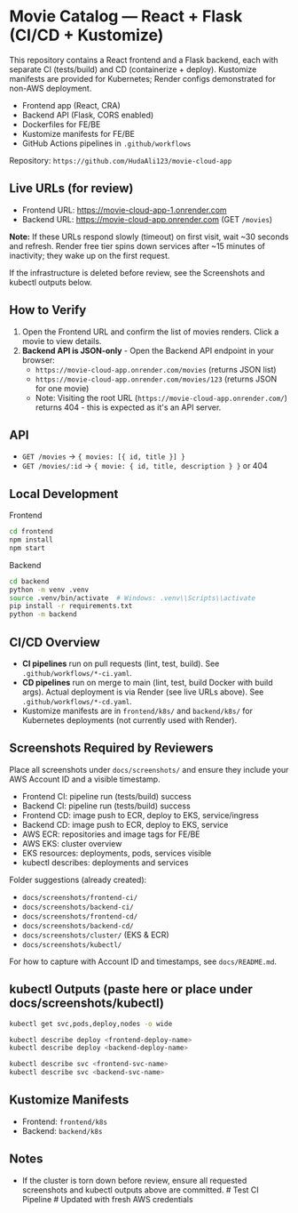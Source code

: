 # Movie Catalog — React + Flask (CI/CD + Kustomize)

This repository contains a React frontend and a Flask backend, each with separate CI (tests/build) and CD (containerize + deploy). Kustomize manifests are provided for Kubernetes; Render configs demonstrated for non-AWS deployment.

- Frontend app (React, CRA)
- Backend API (Flask, CORS enabled)
- Dockerfiles for FE/BE
- Kustomize manifests for FE/BE
- GitHub Actions pipelines in `.github/workflows`

Repository: `https://github.com/HudaAli123/movie-cloud-app`

## Live URLs (for review)

- Frontend URL: https://movie-cloud-app-1.onrender.com
- Backend URL: https://movie-cloud-app.onrender.com (GET `/movies`)

**Note:** If these URLs respond slowly (timeout) on first visit, wait ~30 seconds and refresh. Render free tier spins down services after ~15 minutes of inactivity; they wake up on the first request.

If the infrastructure is deleted before review, see the Screenshots and kubectl outputs below.

## How to Verify

1. Open the Frontend URL and confirm the list of movies renders. Click a movie to view details.
2. **Backend API is JSON-only** - Open the Backend API endpoint in your browser:
   - `https://movie-cloud-app.onrender.com/movies` (returns JSON list)
   - `https://movie-cloud-app.onrender.com/movies/123` (returns JSON for one movie)
   - Note: Visiting the root URL (`https://movie-cloud-app.onrender.com/`) returns 404 - this is expected as it's an API server.

## API

- `GET /movies` → `{ movies: [{ id, title }] }`
- `GET /movies/:id` → `{ movie: { id, title, description } }` or 404

## Local Development

Frontend

```bash
cd frontend
npm install
npm start
```

Backend

```bash
cd backend
python -m venv .venv
source .venv/bin/activate  # Windows: .venv\\Scripts\\activate
pip install -r requirements.txt
python -m backend
```

## CI/CD Overview

- **CI pipelines** run on pull requests (lint, test, build). See `.github/workflows/*-ci.yaml`.
- **CD pipelines** run on merge to main (lint, test, build Docker with build args). Actual deployment is via Render (see live URLs above). See `.github/workflows/*-cd.yaml`.
- Kustomize manifests are in `frontend/k8s/` and `backend/k8s/` for Kubernetes deployments (not currently used with Render).

## Screenshots Required by Reviewers

Place all screenshots under `docs/screenshots/` and ensure they include your AWS Account ID and a visible timestamp.

- Frontend CI: pipeline run (tests/build) success
- Backend CI: pipeline run (tests/build) success
- Frontend CD: image push to ECR, deploy to EKS, service/ingress
- Backend CD: image push to ECR, deploy to EKS, service
- AWS ECR: repositories and image tags for FE/BE
- AWS EKS: cluster overview
- EKS resources: deployments, pods, services visible
- kubectl describes: deployments and services

Folder suggestions (already created):

- `docs/screenshots/frontend-ci/`
- `docs/screenshots/backend-ci/`
- `docs/screenshots/frontend-cd/`
- `docs/screenshots/backend-cd/`
- `docs/screenshots/cluster/` (EKS & ECR)
- `docs/screenshots/kubectl/`

For how to capture with Account ID and timestamps, see `docs/README.md`.

## kubectl Outputs (paste here or place under docs/screenshots/kubectl)

```bash
kubectl get svc,pods,deploy,nodes -o wide
```

```bash
kubectl describe deploy <frontend-deploy-name>
kubectl describe deploy <backend-deploy-name>
```

```bash
kubectl describe svc <frontend-svc-name>
kubectl describe svc <backend-svc-name>
```

## Kustomize Manifests

- Frontend: `frontend/k8s`
- Backend: `backend/k8s`

## Notes

- If the cluster is torn down before review, ensure all requested screenshots and kubectl outputs above are committed.
#   T e s t   C I   P i p e l i n e  
 #   U p d a t e d   w i t h   f r e s h   A W S   c r e d e n t i a l s  
 